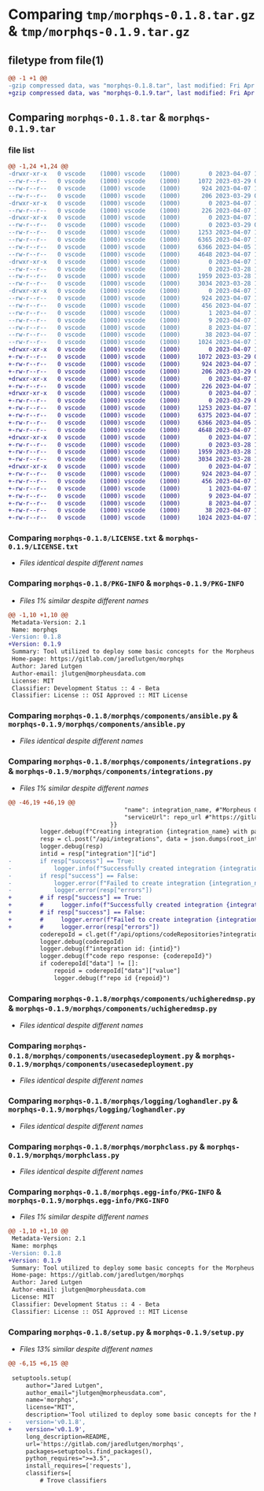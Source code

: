 # Comparing `tmp/morphqs-0.1.8.tar.gz` & `tmp/morphqs-0.1.9.tar.gz`

## filetype from file(1)

```diff
@@ -1 +1 @@
-gzip compressed data, was "morphqs-0.1.8.tar", last modified: Fri Apr  7 15:14:51 2023, max compression
+gzip compressed data, was "morphqs-0.1.9.tar", last modified: Fri Apr  7 15:17:12 2023, max compression
```

## Comparing `morphqs-0.1.8.tar` & `morphqs-0.1.9.tar`

### file list

```diff
@@ -1,24 +1,24 @@
-drwxr-xr-x   0 vscode    (1000) vscode    (1000)        0 2023-04-07 15:14:51.454692 morphqs-0.1.8/
--rw-r--r--   0 vscode    (1000) vscode    (1000)     1072 2023-03-29 01:49:10.000000 morphqs-0.1.8/LICENSE.txt
--rw-r--r--   0 vscode    (1000) vscode    (1000)      924 2023-04-07 15:14:51.443066 morphqs-0.1.8/PKG-INFO
--rw-r--r--   0 vscode    (1000) vscode    (1000)      206 2023-03-29 01:54:53.000000 morphqs-0.1.8/README.md
-drwxr-xr-x   0 vscode    (1000) vscode    (1000)        0 2023-04-07 15:14:51.379526 morphqs-0.1.8/morphqs/
--rw-r--r--   0 vscode    (1000) vscode    (1000)      226 2023-04-07 14:46:49.000000 morphqs-0.1.8/morphqs/__init__.py
-drwxr-xr-x   0 vscode    (1000) vscode    (1000)        0 2023-04-07 15:14:51.430649 morphqs-0.1.8/morphqs/components/
--rw-r--r--   0 vscode    (1000) vscode    (1000)        0 2023-03-29 02:36:46.000000 morphqs-0.1.8/morphqs/components/__init__.py
--rw-r--r--   0 vscode    (1000) vscode    (1000)     1253 2023-04-07 14:03:43.000000 morphqs-0.1.8/morphqs/components/ansible.py
--rw-r--r--   0 vscode    (1000) vscode    (1000)     6365 2023-04-07 15:14:43.000000 morphqs-0.1.8/morphqs/components/integrations.py
--rw-r--r--   0 vscode    (1000) vscode    (1000)     6366 2023-04-05 12:30:10.000000 morphqs-0.1.8/morphqs/components/uchigheredmsp.py
--rw-r--r--   0 vscode    (1000) vscode    (1000)     4648 2023-04-07 15:09:56.000000 morphqs-0.1.8/morphqs/components/usecasedeployment.py
-drwxr-xr-x   0 vscode    (1000) vscode    (1000)        0 2023-04-07 15:14:51.439728 morphqs-0.1.8/morphqs/logging/
--rw-r--r--   0 vscode    (1000) vscode    (1000)        0 2023-03-28 19:26:20.000000 morphqs-0.1.8/morphqs/logging/__init__.py
--rw-r--r--   0 vscode    (1000) vscode    (1000)     1959 2023-03-28 19:26:20.000000 morphqs-0.1.8/morphqs/logging/loghandler.py
--rw-r--r--   0 vscode    (1000) vscode    (1000)     3034 2023-03-28 19:51:08.000000 morphqs-0.1.8/morphqs/morphclass.py
-drwxr-xr-x   0 vscode    (1000) vscode    (1000)        0 2023-04-07 15:14:51.403809 morphqs-0.1.8/morphqs.egg-info/
--rw-r--r--   0 vscode    (1000) vscode    (1000)      924 2023-04-07 15:14:51.000000 morphqs-0.1.8/morphqs.egg-info/PKG-INFO
--rw-r--r--   0 vscode    (1000) vscode    (1000)      456 2023-04-07 15:14:51.000000 morphqs-0.1.8/morphqs.egg-info/SOURCES.txt
--rw-r--r--   0 vscode    (1000) vscode    (1000)        1 2023-04-07 15:14:51.000000 morphqs-0.1.8/morphqs.egg-info/dependency_links.txt
--rw-r--r--   0 vscode    (1000) vscode    (1000)        9 2023-04-07 15:14:51.000000 morphqs-0.1.8/morphqs.egg-info/requires.txt
--rw-r--r--   0 vscode    (1000) vscode    (1000)        8 2023-04-07 15:14:51.000000 morphqs-0.1.8/morphqs.egg-info/top_level.txt
--rw-r--r--   0 vscode    (1000) vscode    (1000)       38 2023-04-07 15:14:51.455501 morphqs-0.1.8/setup.cfg
--rw-r--r--   0 vscode    (1000) vscode    (1000)     1024 2023-04-07 15:14:48.000000 morphqs-0.1.8/setup.py
+drwxr-xr-x   0 vscode    (1000) vscode    (1000)        0 2023-04-07 15:17:12.194954 morphqs-0.1.9/
+-rw-r--r--   0 vscode    (1000) vscode    (1000)     1072 2023-03-29 01:49:10.000000 morphqs-0.1.9/LICENSE.txt
+-rw-r--r--   0 vscode    (1000) vscode    (1000)      924 2023-04-07 15:17:12.192769 morphqs-0.1.9/PKG-INFO
+-rw-r--r--   0 vscode    (1000) vscode    (1000)      206 2023-03-29 01:54:53.000000 morphqs-0.1.9/README.md
+drwxr-xr-x   0 vscode    (1000) vscode    (1000)        0 2023-04-07 15:17:12.127330 morphqs-0.1.9/morphqs/
+-rw-r--r--   0 vscode    (1000) vscode    (1000)      226 2023-04-07 14:46:49.000000 morphqs-0.1.9/morphqs/__init__.py
+drwxr-xr-x   0 vscode    (1000) vscode    (1000)        0 2023-04-07 15:17:12.178472 morphqs-0.1.9/morphqs/components/
+-rw-r--r--   0 vscode    (1000) vscode    (1000)        0 2023-03-29 02:36:46.000000 morphqs-0.1.9/morphqs/components/__init__.py
+-rw-r--r--   0 vscode    (1000) vscode    (1000)     1253 2023-04-07 14:03:43.000000 morphqs-0.1.9/morphqs/components/ansible.py
+-rw-r--r--   0 vscode    (1000) vscode    (1000)     6375 2023-04-07 15:16:39.000000 morphqs-0.1.9/morphqs/components/integrations.py
+-rw-r--r--   0 vscode    (1000) vscode    (1000)     6366 2023-04-05 12:30:10.000000 morphqs-0.1.9/morphqs/components/uchigheredmsp.py
+-rw-r--r--   0 vscode    (1000) vscode    (1000)     4648 2023-04-07 15:09:56.000000 morphqs-0.1.9/morphqs/components/usecasedeployment.py
+drwxr-xr-x   0 vscode    (1000) vscode    (1000)        0 2023-04-07 15:17:12.188341 morphqs-0.1.9/morphqs/logging/
+-rw-r--r--   0 vscode    (1000) vscode    (1000)        0 2023-03-28 19:26:20.000000 morphqs-0.1.9/morphqs/logging/__init__.py
+-rw-r--r--   0 vscode    (1000) vscode    (1000)     1959 2023-03-28 19:26:20.000000 morphqs-0.1.9/morphqs/logging/loghandler.py
+-rw-r--r--   0 vscode    (1000) vscode    (1000)     3034 2023-03-28 19:51:08.000000 morphqs-0.1.9/morphqs/morphclass.py
+drwxr-xr-x   0 vscode    (1000) vscode    (1000)        0 2023-04-07 15:17:12.156495 morphqs-0.1.9/morphqs.egg-info/
+-rw-r--r--   0 vscode    (1000) vscode    (1000)      924 2023-04-07 15:17:12.000000 morphqs-0.1.9/morphqs.egg-info/PKG-INFO
+-rw-r--r--   0 vscode    (1000) vscode    (1000)      456 2023-04-07 15:17:12.000000 morphqs-0.1.9/morphqs.egg-info/SOURCES.txt
+-rw-r--r--   0 vscode    (1000) vscode    (1000)        1 2023-04-07 15:17:12.000000 morphqs-0.1.9/morphqs.egg-info/dependency_links.txt
+-rw-r--r--   0 vscode    (1000) vscode    (1000)        9 2023-04-07 15:17:12.000000 morphqs-0.1.9/morphqs.egg-info/requires.txt
+-rw-r--r--   0 vscode    (1000) vscode    (1000)        8 2023-04-07 15:17:12.000000 morphqs-0.1.9/morphqs.egg-info/top_level.txt
+-rw-r--r--   0 vscode    (1000) vscode    (1000)       38 2023-04-07 15:17:12.197567 morphqs-0.1.9/setup.cfg
+-rw-r--r--   0 vscode    (1000) vscode    (1000)     1024 2023-04-07 15:17:09.000000 morphqs-0.1.9/setup.py
```

### Comparing `morphqs-0.1.8/LICENSE.txt` & `morphqs-0.1.9/LICENSE.txt`

 * *Files identical despite different names*

### Comparing `morphqs-0.1.8/PKG-INFO` & `morphqs-0.1.9/PKG-INFO`

 * *Files 1% similar despite different names*

```diff
@@ -1,10 +1,10 @@
 Metadata-Version: 2.1
 Name: morphqs
-Version: 0.1.8
+Version: 0.1.9
 Summary: Tool utilized to deploy some basic concepts for the Morpheus Data Platform
 Home-page: https://gitlab.com/jaredlutgen/morphqs
 Author: Jared Lutgen
 Author-email: jlutgen@morpheusdata.com
 License: MIT
 Classifier: Development Status :: 4 - Beta
 Classifier: License :: OSI Approved :: MIT License
```

### Comparing `morphqs-0.1.8/morphqs/components/ansible.py` & `morphqs-0.1.9/morphqs/components/ansible.py`

 * *Files identical despite different names*

### Comparing `morphqs-0.1.8/morphqs/components/integrations.py` & `morphqs-0.1.9/morphqs/components/integrations.py`

 * *Files 1% similar despite different names*

```diff
@@ -46,19 +46,19 @@
                                 "name": integration_name, #"Morpheus Quickshots Base Repo",
                                 "serviceUrl": repo_url #"https://gitlab.com/jaredlutgen/morpheus_quickshots.git"
                             }}
         logger.debug(f"Creating integration {integration_name} with payload {root_int_payload}")
         resp = cl.post("/api/integrations", data = json.dumps(root_int_payload)).json()
         logger.debug(resp)
         intid = resp["integration"]["id"]
-        if resp["success"] == True:
-            logger.info(f"Successfully created integration {integration_name}")
-        if resp["success"] == False:
-            logger.error(f"Failed to create integration {integration_name}")
-            logger.error(resp["errors"])
+        # if resp["success"] == True:
+        #     logger.info(f"Successfully created integration {integration_name}")
+        # if resp["success"] == False:
+        #     logger.error(f"Failed to create integration {integration_name}")
+        #     logger.error(resp["errors"])
         coderepoId = cl.get(f"/api/options/codeRepositories?integrationId={intid}").json()
         logger.debug(coderepoId)
         logger.debug(f"integration id: {intid}")
         logger.debug(f"code repo response: {coderepoId}")
         if coderepoId["data"] != []:
             repoid = coderepoId["data"]["value"]
             logger.debug(f"repo id {repoid}")
```

### Comparing `morphqs-0.1.8/morphqs/components/uchigheredmsp.py` & `morphqs-0.1.9/morphqs/components/uchigheredmsp.py`

 * *Files identical despite different names*

### Comparing `morphqs-0.1.8/morphqs/components/usecasedeployment.py` & `morphqs-0.1.9/morphqs/components/usecasedeployment.py`

 * *Files identical despite different names*

### Comparing `morphqs-0.1.8/morphqs/logging/loghandler.py` & `morphqs-0.1.9/morphqs/logging/loghandler.py`

 * *Files identical despite different names*

### Comparing `morphqs-0.1.8/morphqs/morphclass.py` & `morphqs-0.1.9/morphqs/morphclass.py`

 * *Files identical despite different names*

### Comparing `morphqs-0.1.8/morphqs.egg-info/PKG-INFO` & `morphqs-0.1.9/morphqs.egg-info/PKG-INFO`

 * *Files 1% similar despite different names*

```diff
@@ -1,10 +1,10 @@
 Metadata-Version: 2.1
 Name: morphqs
-Version: 0.1.8
+Version: 0.1.9
 Summary: Tool utilized to deploy some basic concepts for the Morpheus Data Platform
 Home-page: https://gitlab.com/jaredlutgen/morphqs
 Author: Jared Lutgen
 Author-email: jlutgen@morpheusdata.com
 License: MIT
 Classifier: Development Status :: 4 - Beta
 Classifier: License :: OSI Approved :: MIT License
```

### Comparing `morphqs-0.1.8/setup.py` & `morphqs-0.1.9/setup.py`

 * *Files 13% similar despite different names*

```diff
@@ -6,15 +6,15 @@
 
 setuptools.setup(
     author="Jared Lutgen",
     author_email="jlutgen@morpheusdata.com",
     name='morphqs',
     license="MIT",
     description='Tool utilized to deploy some basic concepts for the Morpheus Data Platform',
-    version='v0.1.8',
+    version='v0.1.9',
     long_description=README,
     url='https://gitlab.com/jaredlutgen/morphqs',
     packages=setuptools.find_packages(),
     python_requires=">=3.5",
     install_requires=['requests'],
     classifiers=[
         # Trove classifiers
```

